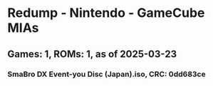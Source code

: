 # Redump - Nintendo - GameCube MIAs
## Games: 1, ROMs: 1, as of 2025-03-23

### SmaBro DX Event-you Disc (Japan).iso, CRC: 0dd683ce
